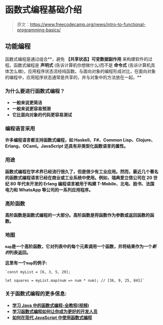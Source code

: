 # 函数式编程基础介绍

> 原文：<https://www.freecodecamp.org/news/intro-to-functional-programming-basics/>

## **功能编程**

函数式编程是通过组合**，避免 ****【共享状态】********可变数据********副作用**** 来构建软件的过程。函数式编程是 ****声明式**** (告诉计算机你想做什么)而不是 ****命令式**** (告诉计算机具体怎么做)，应用程序状态流经纯函数。与面向对象的编程形成对比，在面向对象的编程中，应用程序状态通常是共享的，并与对象中的方法放在一起。**

### ****为什么要进行函数式编程？****

*   **一般来说更简洁**
*   **一般来说更容易预测**
*   **它比面向对象的代码更容易测试**

### ****编程语言采用****

**许多编程语言都支持函数式编程，如 Haskell、F#、Common Lisp、Clojure、Erlang、OCaml。JavaScript 还具有非类型化函数语言的属性。**

### ****用途****

**函数式编程在学术界已经流行很久了，但是很少有工业应用。然而，最近几个著名的函数式编程语言已经在商业或工业系统中使用。例如，瑞典爱立信公司在 20 世纪 80 年代末开发的 Erlang 编程语言被用于构建 T-Mobile、北电、脸书、法国电力和 WhatsApp 等公司的一系列应用程序。**

### ****高阶函数****

**高阶函数是函数式编程的一大部分。高阶函数是将函数作为参数或返回函数的函数。**

### ****地图****

**`map`是一个高阶函数，它对列表中的每个元素调用一个函数，并将结果作为一个*新的*列表返回。**

**这里有一个`map`的例子:**

```
`const myList = [6, 3, 5, 29];

let squares = myList.map(num => num * num); // [36, 9, 25, 841]`
```

### ****关于函数式编程的更多信息:****

*   **[学习 Java 中的函数式编程-全教程(视频)](https://www.freecodecamp.org/news/functional-programming-in-java-course/)**
*   **[学习函数式编程如何让你成为更好的开发人员](https://www.freecodecamp.org/news/learn-the-fundamentals-of-functional-programming/)**
*   **[如何在现代 JavaScript 中使用函数式编程](https://www.freecodecamp.org/news/how-and-why-to-use-functional-programming-in-modern-javascript-fda2df86ad1b/)**